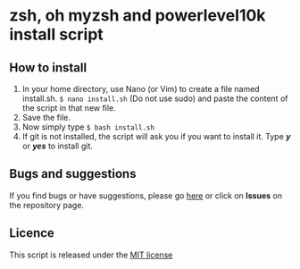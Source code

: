 # zsh, oh myzsh and powerlevel10k install script

## How to install

 1. In your home directory, use Nano (or Vim) to create a file named install.sh.
`$ nano install.sh` (Do not use sudo) and paste the content of the script in that new file.
 2. Save the file.
 3. Now simply type `$ bash install.sh`
 4. If git is not installed, the script will ask you if you want to install it. Type ***y*** or ***yes*** to install git.

## Bugs and suggestions

If you find bugs or have suggestions, please go [here](https://github.com/mvez73/oh-my-zsh-install-script/issues/new/choose) or click on **Issues** on the repository page.

## Licence
This script is released under the [MIT license](https://github.com/mvez73/oh-my-zsh-install-script/blob/main/LICENSE.txt)
